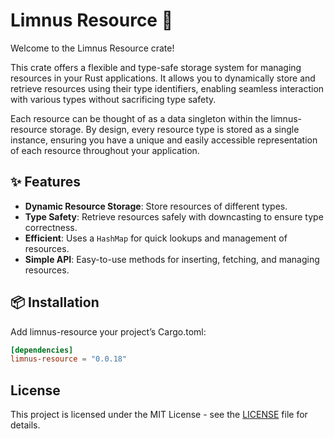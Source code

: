 # Limnus Resource 🧱

Welcome to the Limnus Resource crate!

This crate offers a flexible and type-safe storage system for managing
resources in your Rust applications. It allows you to dynamically store and retrieve resources using their type
identifiers, enabling seamless interaction with various types without sacrificing type safety.

Each resource can be thought of as a data singleton within the limnus-resource storage. By design, every resource 
type is stored as a single instance, ensuring you have a unique and easily accessible representation of each
resource throughout your application.

## ✨ Features

- **Dynamic Resource Storage**: Store resources of different types.
- **Type Safety**: Retrieve resources safely with downcasting to ensure type correctness.
- **Efficient**: Uses a `HashMap` for quick lookups and management of resources.
- **Simple API**: Easy-to-use methods for inserting, fetching, and managing resources.

## 📦 Installation

Add limnus-resource your project’s Cargo.toml:

```toml
[dependencies]
limnus-resource = "0.0.18"
```

## License

This project is licensed under the MIT License - see the [LICENSE](LICENSE) file for details.

